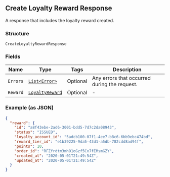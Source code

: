 ## Create Loyalty Reward Response

A response that includes the loyalty reward created.

### Structure

`CreateLoyaltyRewardResponse`

### Fields

| Name | Type | Tags | Description |
|  --- | --- | --- | --- |
| `Errors` | [`List<Error>`](/doc/models/error.md) | Optional | Any errors that occurred during the request. |
| `Reward` | [`LoyaltyReward`](/doc/models/loyalty-reward.md) | Optional | - |

### Example (as JSON)

```json
{
  "reward": {
    "id": "a8f43ebe-2ad6-3001-bdd5-7d7c2da08943",
    "status": "ISSUED",
    "loyalty_account_id": "5adcb100-07f1-4ee7-b8c6-6bb9ebc474bd",
    "reward_tier_id": "e1b39225-9da5-43d1-a5db-782cdd8ad94f",
    "points": 10,
    "order_id": "RFZfrdtm3mhO1oGzf5Cx7fEMsmGZY",
    "created_at": "2020-05-01T21:49:54Z",
    "updated_at": "2020-05-01T21:49:54Z"
  }
}
```

